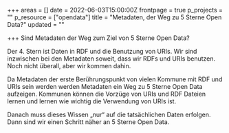 +++
areas = []
date = 2022-06-03T15:00:00Z
frontpage = true
p_projects = ""
p_resource = ["opendata"]
title = "Metadaten, der Weg zu 5 Sterne Open Data?"
updated = ""

+++
Sind Metadaten der Weg zum Ziel von 5 Sterne Open Data? 

Der 4. Stern ist Daten in RDF und die Benutzung von URIs. Wir sind inzwischen bei den Metadaten soweit, dass wir RDFs und URIs benutzen. Noch nicht überall, aber wir kommen dahin.

Da Metadaten der erste Berührungspunkt von vielen Kommune mit RDF und URIs sein werden werden Metadaten ein Weg zu 5 Sterne Open Data aufzeigen. Kommunen können die Vorzüge von URIs und RDF Dateien lernen und lernen wie wichtig die Verwendung von URIs ist. 

Danach muss dieses Wissen „nur“ auf die tatsächlichen Daten erfolgen. Dann sind wir einen Schritt näher an 5 Sterne Open Data.
